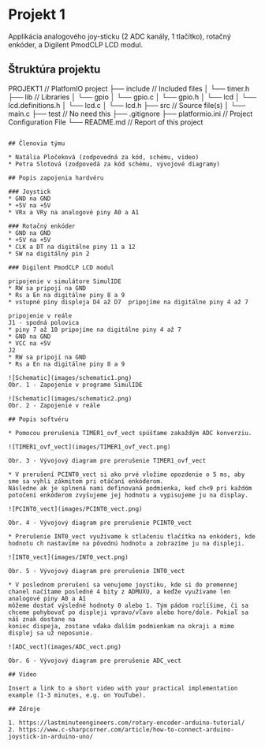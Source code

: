 # Projekt 1

Applikácia analogového joy-sticku (2 ADC kanály, 1 tlačítko), rotačný enkóder, a Digilent PmodCLP LCD modul.

## Štruktúra projektu

   PROJEKT1       // PlatfomIO project
   ├── include         // Included files
   │	└── timer.h
   ├── lib             // Libraries
   │ 	└── gpio
   │		└── gpio.c
   │	 	└── gpio.h
   │	└── lcd
   │		└── lcd.definitions.h
   │		└── lcd.c
   │		└── lcd.h
   ├── src             // Source file(s)
   │   └── main.c
   ├── test            // No need this
   ├── .gitignore
   ├── platformio.ini  // Project Configuration File
   └── README.md       // Report of this project
   ```

## Členovia týmu

* Natália Pločeková (zodpovedná za kód, schému, video)
* Petra Slotová (zodpovedá za kód schému, vývojové diagramy)

## Popis zapojenia hardvéru

### Joystick
* GND na GND
* +5V na +5V
* VRx a VRy na analogové piny A0 a A1

### Rotačný enkóder
* GND na GND
* +5V na +5V
* CLK a DT na digitálne piny 11 a 12
* SW na digitálny pin 2

### Digilent PmodCLP LCD modul

pripojenie v simulátore SimulIDE
* RW sa pripojí na GND
* Rs a En na digitálne piny 8 a 9
* vstupné piny displeja D4 až D7  pripojíme na digitálne piny 4 až 7

pripojenie v reále
J1 - spodná polovica
* piny 7 až 10 pripojíme na digitálne piny 4 až 7
* GND na GND
* VCC na +5V
J2
* RW sa pripojí na GND
* Rs a En na digitálne piny 8 a 9

![Schematic](images/schematic1.png)
Obr. 1 - Zapojenie v programe SimulIDE

![Schematic](images/schematic2.png)
Obr. 2 - Zapojenie v reále

## Popis softvéru

* Pomocou prerušenia TIMER1_ovf_vect spúšťame zakaždým ADC konverziu.

![TIMER1_ovf_vect](images/TIMER1_ovf_vect.png)

Obr. 3 - Vývojový diagram pre prerušenie TIMER1_ovf_vect

* V prerušení PCINT0_vect si ako prvé vložime opozdenie o 5 ms, aby sme sa vyhli zákmitom pri otáčaní enkóderom. 
Následne ak je splnená nami definovaná podmienka, keď ch<9 pri každóm potočení enkóderom zvyšujeme jej hodnotu a vypisujeme ju na display.

![PCINT0_vect](images/PCINT0_vect.png)

Obr. 4 - Vývojový diagram pre prerušenie PCINT0_vect

* Prerušenie INT0_vect využívame k stlačeniu tlačítka na enkóderi, kde hodnotu ch nastavíme na pôvodnú hodnotu a zobrazíme ju na displeji.

![INT0_vect](images/INT0_vect.png)

Obr. 5 - Vývojový diagram pre prerušenie INT0_vect

* V poslednom prerušení sa venujeme joystiku, kde si do premennej chanel načítame posledné 4 bity z ADMUXU, a keďže využívame len analogové piny A0 a A1 
môžeme dostať výsledné hodnoty 0 alebo 1. Tým pádom rozlíšime, či sa chceme pohybovať po displeji vpravo/vľavo alebo hore/dole. Pokiaľ sa náš znak dostane na 
koniec dispeja, zostane vďaka ďalším podmienkam na okraji a mimo displej sa už neposunie.

![ADC_vect](images/ADC_vect.png)

Obr. 6 - Vývojový diagram pre prerušenie ADC_vect

## Video

Insert a link to a short video with your practical implementation example (1-3 minutes, e.g. on YouTube).

## Zdroje

1. https://lastminuteengineers.com/rotary-encoder-arduino-tutorial/
2. https://www.c-sharpcorner.com/article/how-to-connect-arduino-joystick-in-arduino-uno/
